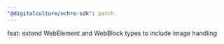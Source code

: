 ```yaml
---
"@digitalculture/ochre-sdk": patch
---
```


feat: extend WebElement and WebBlock types to include image handling
